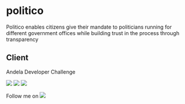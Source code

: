 # politico

Politico enables citizens give their mandate to politicians running for different government offices while building trust in the process through transparency

## Client
Andela Developer Challenge

![](https://img.shields.io/github/commit-activity/y/emmsdan/politico.svg?colorB=green) ![](https://img.shields.io/github/last-commit/emmsdan/politico/client.svg?colorB=green)
![](https://img.shields.io/github/repo-size/emmsdan/politico.svg?colorB=blue&logo=red)

Follow me on [![](https://img.shields.io/twitter/url/http/shields.io.svg?style=social)](https://twitter.com/emmsdan)
